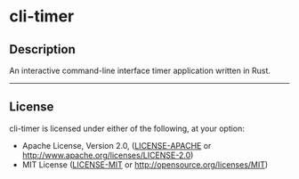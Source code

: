 # cli-timer

## Description

An interactive command-line interface timer application written in Rust.

<hr>

## License

cli-timer is licensed under either of the following, at your option:

* Apache License, Version 2.0, ([LICENSE-APACHE](LICENSE-APACHE "Copy of the Apache license (version 2.0)") or http://www.apache.org/licenses/LICENSE-2.0)
* MIT License ([LICENSE-MIT](LICENSE-MIT "Copy of the MIT license") or http://opensource.org/licenses/MIT)